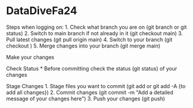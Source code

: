 # DataDiveFa24
Steps when logging on:
    1. Check what branch you are on (git branch or git status)
    2. Switch to main branch if not already in it (git checkout main)
    3. Pull latest changes (git pull origin main)
    4. Switch to your branch (git checkout <branch-name>)
    5. Merge changes into your branch (git merge main)

Make your changes

Check Status
    * Before committing check the status (git status) of your changes

Stage Changes
    1. Stage files you want to commit (git add <file-name> or git add -A {to add all changes})
    2. Commit changes (git commit -m "Add a detailed message of your changes here")
    3. Push your changes (git push)